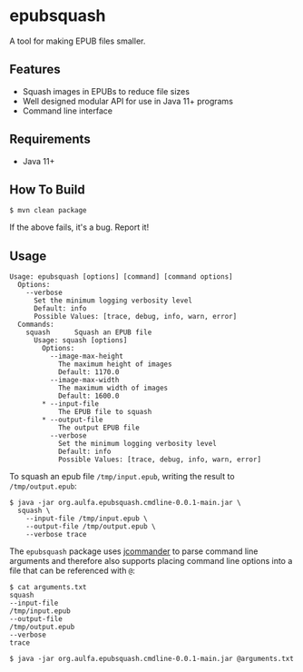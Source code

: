 epubsquash
===

A tool for making EPUB files smaller.

## Features

* Squash images in EPUBs to reduce file sizes
* Well designed modular API for use in Java 11+ programs
* Command line interface

## Requirements

* Java 11+

## How To Build

```
$ mvn clean package
```

If the above fails, it's a bug. Report it!

## Usage

```
Usage: epubsquash [options] [command] [command options]
  Options:
    --verbose
      Set the minimum logging verbosity level
      Default: info
      Possible Values: [trace, debug, info, warn, error]
  Commands:
    squash      Squash an EPUB file
      Usage: squash [options]
        Options:
          --image-max-height
            The maximum height of images
            Default: 1170.0
          --image-max-width
            The maximum width of images
            Default: 1600.0
        * --input-file
            The EPUB file to squash
        * --output-file
            The output EPUB file
          --verbose
            Set the minimum logging verbosity level
            Default: info
            Possible Values: [trace, debug, info, warn, error]
```

To squash an epub file `/tmp/input.epub`, writing the result to
`/tmp/output.epub`:

```
$ java -jar org.aulfa.epubsquash.cmdline-0.0.1-main.jar \
  squash \
    --input-file /tmp/input.epub \
    --output-file /tmp/output.epub \
    --verbose trace
```

The `epubsquash` package uses [jcommander](http://jcommander.org) to
parse command line arguments and therefore also supports placing
command line options into a file that can be referenced with `@`:

```
$ cat arguments.txt
squash
--input-file
/tmp/input.epub
--output-file
/tmp/output.epub
--verbose
trace

$ java -jar org.aulfa.epubsquash.cmdline-0.0.1-main.jar @arguments.txt
```

